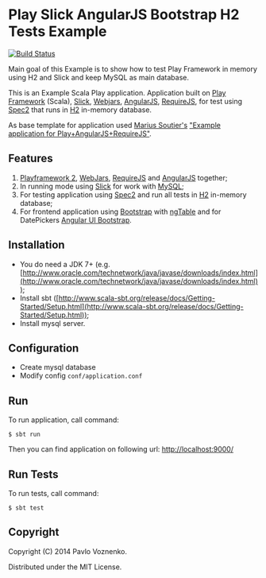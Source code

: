 # Play Slick AngularJS Bootstrap H2 Tests Example

[![Build Status](https://travis-ci.org/fosco-maestro/play-slick-angular-test-example.svg)](https://travis-ci.org/fosco-maestro/play-slick-angular-test-example)

Main goal of this Example is to show how to test Play Framework in memory using H2 and Slick and keep MySQL as main database.

This is an Example Scala Play application. Application built on [Play Framework](http://www.playframework.com) (Scala), [Slick](http://slick.typesafe.com/), 
[Webjars](https://github.com/webjars), [AngularJS](https://angularjs.org/), [RequireJS](http://requirejs.org), 
for test using [Spec2](http://etorreborre.github.io/specs2/) that runs in [H2](http://www.h2database.com) in-memory database.

As base template for application used [Marius Soutier's](https://github.com/mariussoutier) ["Example application for Play+AngularJS+RequireJS"](https://github.com/mariussoutier/play-angular-require-seed).

## Features
1. [Playframework 2](http://www.playframework.com), [WebJars](http://www.webjars.org),
   [RequireJS](http://www.requirejs.org) and [AngularJS](http://www.angularjs.org) together;
2. In running mode using [Slick](http://slick.typesafe.com/) for work with [MySQL](http://www.mysql.com/);
3. For testing application using [Spec2](http://etorreborre.github.io/specs2/) and run all tests in [H2](http://www.h2database.com) in-memory database;
4. For frontend application using [Bootstrap](http://getbootstrap.com/) with [ngTable](http://bazalt-cms.com/ng-table/) and for DatePickers [Angular UI Bootstrap](http://angular-ui.github.io/).

## Installation

* You do need a JDK 7+ (e.g. [http://www.oracle.com/technetwork/java/javase/downloads/index.html](http://www.oracle.com/technetwork/java/javase/downloads/index.html));
* Install sbt ([http://www.scala-sbt.org/release/docs/Getting-Started/Setup.html](http://www.scala-sbt.org/release/docs/Getting-Started/Setup.html));
* Install mysql server.

## Configuration
* Create mysql database 
* Modify config `conf/application.conf`

## Run

To run application, call command:

```
$ sbt run
```

Then you can find application on following url: [http://localhost:9000/](http://localhost:9000/)

## Run Tests

To run tests, call command:

```
$ sbt test
```

## Copyright

Copyright (C) 2014 Pavlo Voznenko.

Distributed under the MIT License.

